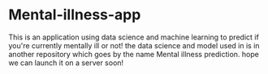 # Mental-illness-app
This is an application using data science and machine learning to predict if you're currently mentally ill or not! the data science and model used in is in another repository which goes by the name Mental illness prediction. hope we can launch it on a server soon!
